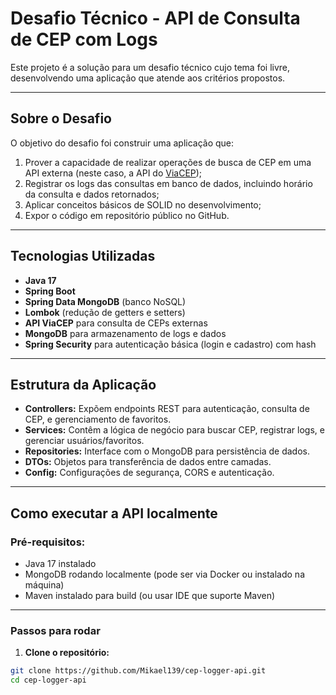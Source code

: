 # Desafio Técnico - API de Consulta de CEP com Logs

Este projeto é a solução para um desafio técnico cujo tema foi livre, desenvolvendo uma aplicação que atende aos critérios propostos.

---

## Sobre o Desafio

O objetivo do desafio foi construir uma aplicação que:

1. Prover a capacidade de realizar operações de busca de CEP em uma API externa (neste caso, a API do [ViaCEP](https://viacep.com.br/));
2. Registrar os logs das consultas em banco de dados, incluindo horário da consulta e dados retornados;
3. Aplicar conceitos básicos de SOLID no desenvolvimento;
4. Expor o código em repositório público no GitHub.

---

## Tecnologias Utilizadas

- **Java 17**
- **Spring Boot**
- **Spring Data MongoDB** (banco NoSQL)
- **Lombok** (redução de getters e setters)
- **API ViaCEP** para consulta de CEPs externas
- **MongoDB** para armazenamento de logs e dados
- **Spring Security** para autenticação básica (login e cadastro) com hash
  
---

## Estrutura da Aplicação

- **Controllers:** Expõem endpoints REST para autenticação, consulta de CEP, e gerenciamento de favoritos.
- **Services:** Contêm a lógica de negócio para buscar CEP, registrar logs, e gerenciar usuários/favoritos.
- **Repositories:** Interface com o MongoDB para persistência de dados.
- **DTOs:** Objetos para transferência de dados entre camadas.
- **Config:** Configurações de segurança, CORS e autenticação.

---

## Como executar a API localmente

### Pré-requisitos:

- Java 17 instalado
- MongoDB rodando localmente (pode ser via Docker ou instalado na máquina)
- Maven instalado para build (ou usar IDE que suporte Maven)

---

### Passos para rodar

1. **Clone o repositório:**

```bash
git clone https://github.com/Mikael139/cep-logger-api.git
cd cep-logger-api
